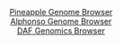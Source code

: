 <div id="Pineapple_Genome_Browser" align="center">
  <a href="https://igv.org/app/?sessionURL=blob:zZNda9swGIX_i6BlA8eWbMdfUEba5WtJluHWDU0pRrZlR6steZKcNA3579PKxm5WaC42BrqQXiS95xw9OoAtEZJyBiJgm6hvIgQMIDd8d42btiafcUMkiEpcS2IAQUoiCMsJiA6gxFLhJJ7rkxulWhlZFlVtr8Gs4qZ0TNzgZ87wTpo5b6wrXtc44wIrLqR1KfCWW7Ta9nYkw21r6t6O2bcKrLCF63bDmeRWS1iV7vR96a9SWhHGG5I2Xa3oi4BU69EaC7PEHwar60GeEylnZD8tLgaz6eDWGSbrsXe1TpaTVeKtzq9pxbDqBLnI45sze1TO.fBS3D4HMOwaN0HLLluPyumZ8_F8.NRSQeQF8lHgBMhzAx0NZQV5.p9c60FPdD4Z3jjjM_sS.cuvUH6qS_cxeBxPsjlvi90fnYfgaICa551mAeQb4UcIGg70jL7t9X5MUWBAGOp8BKcgun8wgBI4f9Tb7w9A7VtNDJDkW_cCjwG4KIgAUS.E0EdhaPdd34VhiI7GAXSi_nvhjpI49KE9sG0vLWmtNM5FKlkrTcyYuc1Ls3o.Mc271bLzxk.1_WXmDio8m06SMBBBnLmLV7I0gG798oDa6FsU_RPu3iLEVNmpsCW2f6f_mUzmvFuPb.J9vFjExdBPRqtN8GpAp4VTctFgpffril7.5G2LBcVM6cKWSprRmqr9SufIdyBCtqOxBTmvueYQiCp7Bw1ooD58_xtP5_hw_A4-">Pineapple Genome Browser</a>
</div>
<div id="Alphonso_Genome_Browser" align="center">
  <a href="https://igv.org/app/?sessionURL=blob:zZJfa9swFMW_i6BlA8eW7NiODWUkXdOGhGatcVNSilFs2RazLUd_7CYh331q2djLCs3DxkAP0uVK95yj3wF0hAvKGhAC20SuiRAwgChZH.G6rcgtrokAYY4rQQzASU44aVICwgPIsZA4vl_om6WUrQgti8p2UOOmYKZwTFzjPWtwL8yU1dYlqyq8YRxLxoU14bhjFi26QU82uG1NPdsxXSvDElu4akvWCGa1pCmSXr.X_ColBWlYTZJaVZK.CUi0Hq0xM3P8ZbyKxmlKhJiT3Sy7GM9n4wfnKl5fe5freHmzir3VeUSLBkvFycUjnc7R3RXcR3vpPgxXyr2dbR8XkYr7M.fr.dVLSzkRF8hHI2eEPGekg6FNRl7.J8960RN9z1Ad.6MzexLH0a4u73q6aDcQifk424l3nB8NULFUaRJAWnI_RNBwoGe4tjd43aKRAWGg8.GMgvDp2QCS4_S7bn86ALlrNS9AkK16Q8cAjGeEg3AQQOijILDdoT.EQYCOxgEoXv29cKfxfeBDe2zbXpLTSmqYs0Q0rTBx05hdmpvF_sQ0b.JI5bNLu5su_eFCp.oXS5UKv1DfVPEuR3r42xdqqx_R9E_I.4gQU25OxW2HlMpluSy2tr0vW349ia.na28vtsM_xvOK0WnR5IzXWOp.XdHHn7x1mFPcSF3oqKAbWlG5W.kUWQ9CZDsaW5CyimkOAS82n6ABDeTCz7_xdI7Pxx8-">Alphonso Genome Browser</a>
</div>


<div id="DAF_Genomics_Browser" align="center">
  <a href="https://igv.org/app/?sessionURL=blob:tZFra9swFIb_i6D95PvdhjDcNGmalqY0dcNSSjixj2MT2_IkeWkT8t.nuh2DXRiDDiQhcS7vq_McyFdkvKQNiYilma5mmkQhvKC7OdRthTdQIydRDhVHhTDMkWGTIokOJAcuILm7lpWFEC2PdD2DXN1gQ.sy5Rq3NWhVTjtRoExVLQ1q2NMGdlxLaS2TBehQtQVtONUhTZFz1dBbbDarHcjje2zVt8RV3VWi7FVX0oQ0lmk5SLdlk.HzX4z8B2W5yk_xYh739Vf4cpkN4qvL.MEeJcsLb7hMZpNF4i1O5.WmAdExHFzM9v4EJvvtMLg9m04Ws5v1dv5wYo3Pp9PgxD4_HT23JUM.MH0zsAN5uuSokIqmnYRA0oKZkekovhUoluOo71fb9eQUGC1J9PikEMEg3cr0xwMRL61ERTh.6XpqCqEsQ0YiNTQM3wxDy3V8xwhD86gcSMeqD2Y5Tu5C37Biy_K0NdRSPy.rfoBS6NfgR4H8qbPc_woKhu6ZH4_s2sX7bkyFR5f3S2vtBreff4vpFcAfv5VTVoOQobfnOxSopFqNjfhBxT4.Hb8B">DAF Genomics Browser</a>
</div>
